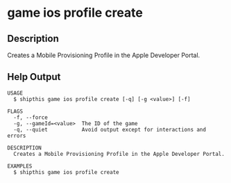# game ios profile create

## Description

Creates a Mobile Provisioning Profile in the Apple Developer Portal.

## Help Output

```help
USAGE
  $ shipthis game ios profile create [-q] [-g <value>] [-f]

FLAGS
  -f, --force
  -g, --gameId=<value>  The ID of the game
  -q, --quiet           Avoid output except for interactions and errors

DESCRIPTION
  Creates a Mobile Provisioning Profile in the Apple Developer Portal.

EXAMPLES
  $ shipthis game ios profile create
```